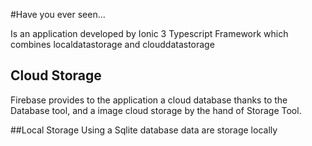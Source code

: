 
#Have you ever seen...

Is an application developed by Ionic 3 Typescript Framework which combines localdatastorage and clouddatastorage

## Cloud Storage
Firebase provides to the application a cloud database thanks to the Database tool, and a  image cloud storage by the hand 
of Storage Tool.

##Local Storage
Using a Sqlite database data are storage locally

 

